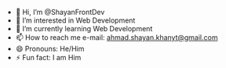 - 👋 Hi, I’m @ShayanFrontDev
- 👀 I’m interested in Web Development
- 🌱 I’m currently learning Web Development
- 📫 How to reach me e-mail: ahmad.shayan.khanyt@gmail.com
- 😄 Pronouns: He/Him
- ⚡ Fun fact: I am Him 

<!---
ShayanFrontDev/ShayanFrontDev is a ✨ special ✨ repository because its `README.md` (this file) appears on your GitHub profile.
You can click the Preview link to take a look at your changes.
--->

